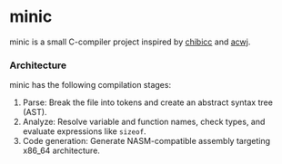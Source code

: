 # minic
minic is a small C-compiler project inspired by [chibicc](https://github.com/rui314/chibicc) and [acwj](https://github.com/DoctorWkt/acwj).


### Architecture
minic has the following compilation stages:  
1. Parse: Break the file into tokens and create an abstract syntax tree (AST).
2. Analyze: Resolve variable and function names, check types, and evaluate expressions like `sizeof`.
3. Code generation: Generate NASM-compatible assembly targeting x86_64 architecture.
